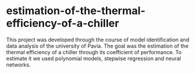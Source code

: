 # estimation-of-the-thermal-efficiency-of-a-chiller
This project was developed through the course of model identification and data analysis of the university of Pavia.
The goal was the estimation of the thermal efficiency of a chiller through its coefficient of performance. 
To estimate it we used polynomial models, stepwise regression and neural networks.
